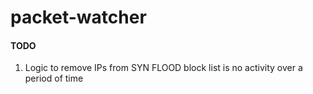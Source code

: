 # packet-watcher

#### TODO

1. Logic to remove IPs from SYN FLOOD block list is no activity over a period of time

